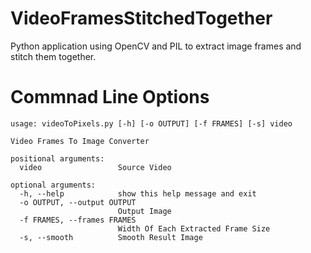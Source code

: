 # VideoFramesStitchedTogether
Python application using OpenCV and PIL to extract image frames and stitch them together.

# Commnad Line Options
```
usage: videoToPixels.py [-h] [-o OUTPUT] [-f FRAMES] [-s] video

Video Frames To Image Converter

positional arguments:
  video                 Source Video

optional arguments:
  -h, --help            show this help message and exit
  -o OUTPUT, --output OUTPUT
                        Output Image
  -f FRAMES, --frames FRAMES
                        Width Of Each Extracted Frame Size
  -s, --smooth          Smooth Result Image
```

